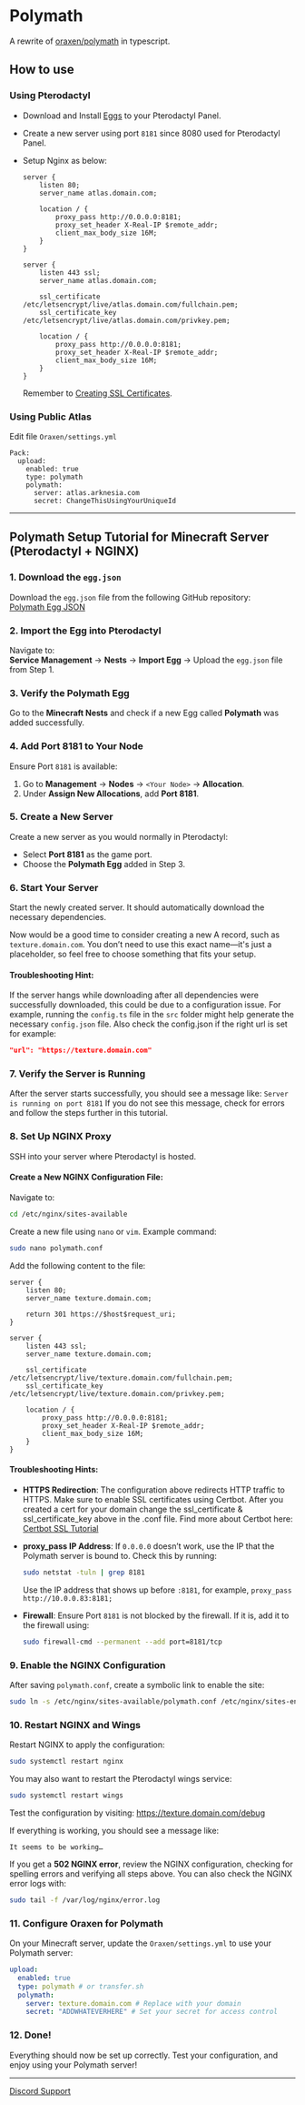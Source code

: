 # Polymath

A rewrite of [oraxen/polymath](https://github.com/oraxen/polymath) in typescript.

## How to use

### Using Pterodactyl

- Download and Install [Eggs](https://github.com/Arknesia/Polymath/blob/master/egg-polymath.json) to your Pterodactyl Panel.
- Create a new server using port `8181` since 8080 used for Pterodactyl Panel.
- Setup Nginx as below:

  ```
  server {
      listen 80;
      server_name atlas.domain.com;

      location / {
          proxy_pass http://0.0.0.0:8181;
          proxy_set_header X-Real-IP $remote_addr;
          client_max_body_size 16M;
      }
  }

  server {
      listen 443 ssl;
      server_name atlas.domain.com;

      ssl_certificate /etc/letsencrypt/live/atlas.domain.com/fullchain.pem;
      ssl_certificate_key /etc/letsencrypt/live/atlas.domain.com/privkey.pem;

      location / {
          proxy_pass http://0.0.0.0:8181;
          proxy_set_header X-Real-IP $remote_addr;
          client_max_body_size 16M;
      }
  }
  ```

  Remember to [Creating SSL Certificates](https://pterodactyl.io/tutorials/creating_ssl_certificates.html).

### Using Public Atlas

Edit file `Oraxen/settings.yml`

```
Pack:
  upload:
    enabled: true
    type: polymath
    polymath:
      server: atlas.arknesia.com
      secret: ChangeThisUsingYourUniqueId
```

---

## Polymath Setup Tutorial for Minecraft Server (Pterodactyl + NGINX)

### 1. Download the `egg.json`
Download the `egg.json` file from the following GitHub repository:  
[Polymath Egg JSON](https://github.com/Arknesia/Polymath/blob/master/egg-polymath.json)


### 2. Import the Egg into Pterodactyl
Navigate to:  
**Service Management** -> **Nests** -> **Import Egg** -> Upload the `egg.json` file from Step 1.


### 3. Verify the Polymath Egg
Go to the **Minecraft Nests** and check if a new Egg called **Polymath** was added successfully.


### 4. Add Port 8181 to Your Node
Ensure Port `8181` is available:
1. Go to **Management** -> **Nodes** -> `<Your Node>` -> **Allocation**.
2. Under **Assign New Allocations**, add **Port 8181**.


### 5. Create a New Server
Create a new server as you would normally in Pterodactyl:
- Select **Port 8181** as the game port.
- Choose the **Polymath Egg** added in Step 3.

### 6. Start Your Server
Start the newly created server. It should automatically download the necessary dependencies.

Now would be a good time to consider creating a new A record, such as `texture.domain.com`. 
You don’t need to use this exact name—it's just a placeholder, so feel free to choose something that fits your setup.

#### Troubleshooting Hint:
If the server hangs while downloading after all dependencies were successfully downloaded, this could be due to a configuration issue. For example, running the `config.ts` file in the `src` folder might help generate the necessary `config.json` file. Also check the config.json if the right url is set for example: 
```json
"url": "https://texture.domain.com"
```


### 7. Verify the Server is Running
After the server starts successfully, you should see a message like:
`Server is running on port 8181`
If you do not see this message, check for errors and follow the steps further in this tutorial.


### 8. Set Up NGINX Proxy
SSH into your server where Pterodactyl is hosted.

#### Create a New NGINX Configuration File:
Navigate to:
```bash
cd /etc/nginx/sites-available
```
Create a new file using `nano` or `vim`. 
Example command:
```bash 
sudo nano polymath.conf
```
Add the following content to the file:
```
server {
    listen 80;
    server_name texture.domain.com;

    return 301 https://$host$request_uri;
}

server {
    listen 443 ssl;
    server_name texture.domain.com;

    ssl_certificate /etc/letsencrypt/live/texture.domain.com/fullchain.pem;
    ssl_certificate_key /etc/letsencrypt/live/texture.domain.com/privkey.pem;

    location / {
        proxy_pass http://0.0.0.0:8181;
        proxy_set_header X-Real-IP $remote_addr;
        client_max_body_size 16M;
    }
}

```
#### Troubleshooting Hints:
- **HTTPS Redirection**: The configuration above redirects HTTP traffic to HTTPS. Make sure to enable SSL certificates using Certbot. After you created a cert for your domain change the ssl_certificate & ssl_certificate_key above in the .conf file. Find more about Certbot here:  [Certbot SSL Tutorial](https://pterodactyl.io/tutorials/creating_ssl_certificates.html)

-   **proxy_pass IP Address**: If `0.0.0.0` doesn’t work, use the IP that the Polymath server is bound to. Check this by running: 
    ```bash 
    sudo netstat -tuln | grep 8181
    ```
    Use the IP address that shows up before `:8181`, for     example, `proxy_pass http://10.0.0.83:8181;`
    
- **Firewall**: Ensure Port `8181` is not blocked by the firewall. If it is, add it to the firewall using: 
   ```bash
  sudo firewall-cmd --permanent --add port=8181/tcp
  ```

### 9. Enable the NGINX Configuration
After saving `polymath.conf`, create a symbolic link to enable the site:
```bash
sudo ln -s /etc/nginx/sites-available/polymath.conf /etc/nginx/sites-enabled/
```

### 10. Restart NGINX and Wings

Restart NGINX to apply the configuration:
```bash
sudo systemctl restart nginx
``` 
You may also want to restart the Pterodactyl wings service:
```bash
sudo systemctl restart wings
``` 
Test the configuration by visiting:
https://texture.domain.com/debug 

If everything is working, you should see a message like:

`It seems to be working…`

If you get a **502 NGINX error**, review the NGINX configuration, checking for spelling errors and verifying all steps above. You can also check the NGINX error logs with:
```bash
sudo tail -f /var/log/nginx/error.log
```

### 11. Configure Oraxen for Polymath
On your Minecraft server, update the `Oraxen/settings.yml` to use your Polymath server:
```yaml
upload:
  enabled: true
  type: polymath # or transfer.sh
  polymath:
    server: texture.domain.com # Replace with your domain
    secret: "ADDWHATEVERHERE" # Set your secret for access control
```

### 12. Done!

Everything should now be set up correctly. Test your configuration, and enjoy using your Polymath server!

---

[Discord Support](https://discord.gg/mjmdE9C67a)

